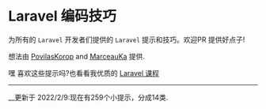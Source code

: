 # Laravel 编码技巧

为所有的 `Laravel` 开发者们提供的 `Laravel` 提示和技巧。欢迎PR 提供好点子!

想法由 [PovilasKorop](https://github.com/PovilasKorop) and [MarceauKa](https://github.com/MarceauKa) 提供.

嘿 喜欢这些提示吗?也看看我优质的 [Laravel 课程](https://laraveldaily.teachable.com/)

---

__更新于 2022/2/9:现在有259个小提示，分成14类.

